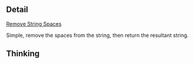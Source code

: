 ## Detail

[Remove String Spaces](https://www.codewars.com/kata/remove-string-spaces/train/haskell)

Simple, remove the spaces from the string, then return the resultant string.

## Thinking

